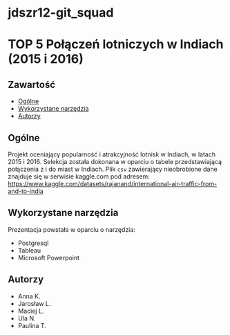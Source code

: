 # jdszr12-git_squad

# TOP 5 Połączeń lotniczych w Indiach (2015 i 2016)

## Zawartość
* [Ogólne](#ogolne)
* [Wykorzystane narzędzia](#wykorzystane-narzedzia)
* [Autorzy](#autorzy)

## Ogólne
Projekt oceniający popularność i atrakcyjność lotnisk w Indiach, w latach 2015 i 2016. Selekcja została dokonana w oparciu o tabele przedstawiającą połączenia z i do miast w Indiach. Plik `csv` zawierający nieobrobione dane znajduje się w serwisie kaggle.com pod adresem:
https://www.kaggle.com/datasets/rajanand/international-air-traffic-from-and-to-india

## Wykorzystane narzędzia
Prezentacja powstała w oparciu o narzędzia:
* Postgresql
* Tableau
* Microsoft Powerpoint
	
## Autorzy
* Anna K.
* Jarosław L.
* Maciej L.
* Ula N.
* Paulina T.

